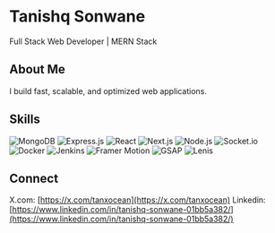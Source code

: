 # Tanishq Sonwane

Full Stack Web Developer | MERN Stack 

## About Me
I build fast, scalable, and optimized web applications.


## Skills
![MongoDB](https://img.shields.io/badge/MongoDB-384d3e?style=for-the-badge&logo=mongodb&logoColor=white)
![Express.js](https://img.shields.io/badge/Express.js-404040?style=for-the-badge&logo=express&logoColor=white)
![React](https://img.shields.io/badge/React-20232A?style=for-the-badge&logo=react&logoColor=61DAFB)
![Next.js](https://img.shields.io/badge/Next.js-000000?style=for-the-badge&logo=nextdotjs&logoColor=white)
![Node.js](https://img.shields.io/badge/Node.js-333333?style=for-the-badge&logo=node.js&logoColor=3C873A)
![Socket.io](https://img.shields.io/badge/Socket.io-1c1c1c?style=for-the-badge&logo=socketdotio&logoColor=white)
![Docker](https://img.shields.io/badge/Docker-1b365d?style=for-the-badge&logo=docker&logoColor=white)
![Jenkins](https://img.shields.io/badge/Jenkins-2b2b2b?style=for-the-badge&logo=jenkins&logoColor=D24939)
![Framer Motion](https://img.shields.io/badge/Framer_Motion-1a1a1a?style=for-the-badge&logo=framer&logoColor=61dafb)
![GSAP](https://img.shields.io/badge/GSAP-222222?style=for-the-badge&logo=greensock&logoColor=88CE02)
![Lenis](https://img.shields.io/badge/Lenis-111111?style=for-the-badge)



## Connect
X.com: [https://x.com/tanxocean](https://x.com/tanxocean)
Linkedin: [https://www.linkedin.com/in/tanishq-sonwane-01bb5a382/](https://www.linkedin.com/in/tanishq-sonwane-01bb5a382/)
